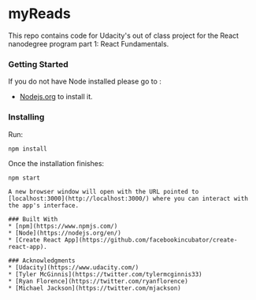 # myReads

This repo contains code for Udacity's out of class project for the React nanodegree program part 1: React Fundamentals.

### Getting Started

If you do not have Node installed please go to : 
* [Nodejs.org](https://nodejs.org/en/) to install it. 

### Installing
Run:
```
npm install
```
Once the installation finishes:
```
npm start

A new browser window will open with the URL pointed to [localhost:3000](http://localhost:3000/) where you can interact with the app's interface.

### Built With
* [npm](https://www.npmjs.com/)
* [Node](https://nodejs.org/en/)
* [Create React App](https://github.com/facebookincubator/create-react-app). 

### Acknowledgments
* [Udacity](https://www.udacity.com/)
* [Tyler McGinnis](https://twitter.com/tylermcginnis33)
* [Ryan Florence](https://twitter.com/ryanflorence)
* [Michael Jackson](https://twitter.com/mjackson)